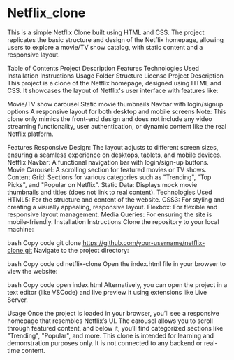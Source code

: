 # Netflix_clone
This is a simple Netflix Clone built using HTML and CSS. The project replicates the basic structure and design of the Netflix homepage, allowing users to explore a movie/TV show catalog, with static content and a responsive layout.

Table of Contents
Project Description
Features
Technologies Used
Installation Instructions
Usage
Folder Structure
License
Project Description
This project is a clone of the Netflix homepage, designed using HTML and CSS. It showcases the layout of Netflix's user interface with features like:

Movie/TV show carousel
Static movie thumbnails
Navbar with login/signup options
A responsive layout for both desktop and mobile screens
Note: This clone only mimics the front-end design and does not include any video streaming functionality, user authentication, or dynamic content like the real Netflix platform.

Features
Responsive Design: The layout adjusts to different screen sizes, ensuring a seamless experience on desktops, tablets, and mobile devices.
Netflix Navbar: A functional navigation bar with login/sign-up buttons.
Movie Carousel: A scrolling section for featured movies or TV shows.
Content Grid: Sections for various categories such as "Trending", "Top Picks", and "Popular on Netflix".
Static Data: Displays mock movie thumbnails and titles (does not link to real content).
Technologies Used
HTML5: For the structure and content of the website.
CSS3: For styling and creating a visually appealing, responsive layout.
Flexbox: For flexible and responsive layout management.
Media Queries: For ensuring the site is mobile-friendly.
Installation Instructions
Clone the repository to your local machine:

bash
Copy code
git clone https://github.com/your-username/netflix-clone.git
Navigate to the project directory:

bash
Copy code
cd netflix-clone
Open the index.html file in your browser to view the website:

bash
Copy code
open index.html
Alternatively, you can open the project in a text editor (like VSCode) and live preview it using extensions like Live Server.

Usage
Once the project is loaded in your browser, you’ll see a responsive homepage that resembles Netflix’s UI.
The carousel allows you to scroll through featured content, and below it, you’ll find categorized sections like "Trending", "Popular", and more.
This clone is intended for learning and demonstration purposes only. It is not connected to any backend or real-time content.
